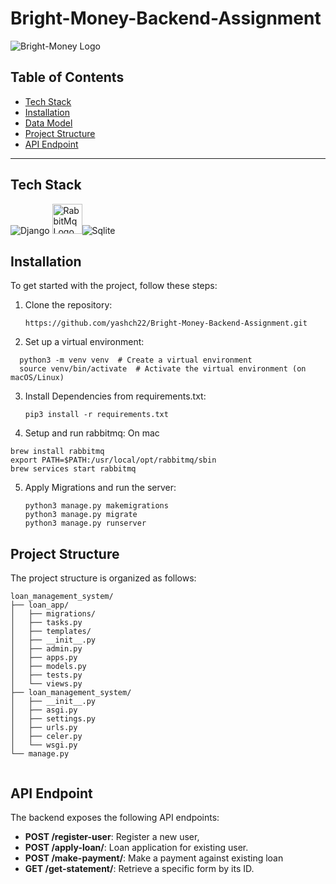 # Bright-Money-Backend-Assignment


![Bright-Money Logo]([[https://s3.ap-south-1.amazonaws.com/assets.ynos.in/startup-logos/YNOS384128.jpg](https://images.crunchbase.com/image/upload/c_lpad,h_256,w_256,f_auto,q_auto:eco,dpr_1/xtumd43aa8shqi21bd94](https://www.sherpalo.com/static/e2e31bb6a086dbce5418180ac1a6c646/logo_bright-colour.png)))

## Table of Contents
- [Tech Stack](#tech-stack)
- [Installation](#installation)
- [Data Model](#DataModel)
- [Project Structure](#project-structure)
- [API Endpoint](#api-endpoint)



---

## Tech Stack

![Django](https://static.djangoproject.com/img/logos/django-logo-negative.1d528e2cb5fb.png) <img src="https://blog.knoldus.com/wp-content/uploads/2019/05/rabbitmq.png" alt="RabbitMq Logo" height="48">![Sqlite](https://upload.wikimedia.org/wikipedia/commons/thumb/3/38/SQLite370.svg/2560px-SQLite370.svg.png) 


## Installation


To get started with the project, follow these steps:

1. Clone the repository:
   ```
   https://github.com/yashch22/Bright-Money-Backend-Assignment.git
   ```
   
2. Set up a virtual environment:
 ``` 
   python3 -m venv venv  # Create a virtual environment
   source venv/bin/activate  # Activate the virtual environment (on macOS/Linux)

   ```


3. Install Dependencies from requirements.txt:
   ``` 
   pip3 install -r requirements.txt

   ```
4. Setup and run rabbitmq:
On mac
 ``` 
brew install rabbitmq
export PATH=$PATH:/usr/local/opt/rabbitmq/sbin
brew services start rabbitmq
```

5. Apply Migrations and run the server:
   ``` 
   python3 manage.py makemigrations
   python3 manage.py migrate
   python3 manage.py runserver

   ```
 

## Project Structure
The project structure is organized as follows:
```
loan_management_system/
├── loan_app/
│   ├── migrations/
│   ├── tasks.py
│   ├── templates/
│   ├── __init__.py
│   ├── admin.py
│   ├── apps.py
│   ├── models.py
│   ├── tests.py
│   └── views.py
├── loan_management_system/
│   ├── __init__.py
│   ├── asgi.py
│   ├── settings.py
│   ├── urls.py
│   ├── celer.py
│   └── wsgi.py
└── manage.py
         
```

## API Endpoint
The backend exposes the following API endpoints:
- **POST /register-user**: Register a new user,
- **POST /apply-loan/**: Loan application for existing user.
- **POST /make-payment/**: Make a payment against existing loan
- **GET /get-statement/**: Retrieve a specific form by its ID.


